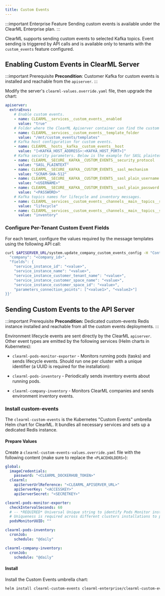 ```yaml
---
title: Custom Events
---
```


:::important Enterprise Feature
Sending custom events is available under the ClearML Enterprise plan.
:::

ClearML supports sending custom events to selected Kafka topics. Event sending is triggered by API calls and 
is available only to tenants with the `custom_events` feature configured.

## Enabling Custom Events in ClearML Server 

:::important Prerequisite
**Precondition**: Customer Kafka for custom events is installed and reachable from the `apiserver`.
:::

Modify the server's `clearml-values.override.yaml` file, then upgrade the chart:

```yaml
apiserver:
  extraEnvs:
    # Enable custom events.
    - name: CLEARML__services__custom_events__enabled
      value: "true"
    # Folder where the ClearML Apiserver container can find the custom message templates.
    - name: CLEARML__services__custom_events__template_folder
      value: "/mnt/custom_events/templates"
    # Kafka host configuration for custom events.
    - name: CLEARML__hosts__kafka__custom_events__host
      value: "[<KAFKA_HOST_ADDRESS>:<KAFKA_HOST_PORT>]"
    # Kafka security parameters. Below is the example for SASL plaintext security.
    - name: CLEARML__SECURE__KAFKA__CUSTOM_EVENTS__security_protocol
      value: "SASL_PLAINTEXT" 
    - name: CLEARML__SECURE__KAFKA__CUSTOM_EVENTS__sasl_mechanism
      value: "SCRAM-SHA-512" 
    - name: CLEARML__SECURE__KAFKA__CUSTOM_EVENTS__sasl_plain_username
      value: "<USERNAME>" 
    - name: CLEARML__SECURE__KAFKA__CUSTOM_EVENTS__sasl_plain_password
      value: "<PASSWORD>"
    # Kafka topics names for lifecycle and inventory messages.
    - name: CLEARML__services__custom_events__channels__main__topics__service_instance_lifecycle
      value: "lifecycle"
    - name: CLEARML__services__custom_events__channels__main__topics__service_instance_inventory
      value: "inventory"
```

### Configure Per-Tenant Custom Event Fields

For each tenant, configure the values required by the message templates using the following API call:

```bash
curl $APISERVER_URL/system.update_company_custom_events_config -H "Content-Type: application/json" -u $APISERVER_KEY:$APISERVER_SECRET -d'{
  "company": "<company_id>",
  "fields": {
    "service_instance_id": "<value>",
    "service_instance_name": "<value>",
    "service_instance_customer_tenant_name": "<value>",
    "service_instance_customer_space_name": "<value>",
    "service_instance_customer_space_id": "<value>",
    "parameters_connection_points": ["<value1>", "<value2>"]
}}'  
```


## Sending Custom Events to the API Server

:::important Prerequisite
**Precondition:** Dedicated custom-events Redis instance installed and reachable from all the custom events deployments.
:::

Environment lifecycle events are sent directly by the ClearML `apiserver`. Other event types are emitted by the following 
services (Helm charts in Kubernetes):


* `clearml-pods-monitor-exporter` - Monitors running pods (tasks) and sends lifecycle events.  Should run one per cluster 
  with a unique identifier (a UUID is required for the installation):  

* `clearml-pods-inventory` - Periodically sends inventory events about running pods.

* `clearml-company-inventory` - Monitors ClearML companies and sends environment inventory events.  

### Install custom-events

The `clearml-custom-events` is the Kubernetes "Custom Events" umbrella Helm chart for ClearML. 
It bundles all necessary services and sets up a dedicated Redis instance.

#### Prepare Values

Create a `clearml-custom-events-values.override.yaml` file with the following content (make sure to replace the `<PLACEHOLDERS>`):

```yaml
global:
  imageCredentials:
    password: "<CLEARML_DOCKERHUB_TOKEN>"
  clearml:
    apiServerUrlReference: "<CLEARML_APISERVER_URL>"
    apiServerKey: "<ACCESSKEY>"
    apiServerSecret: "<SECRETKEY>"

clearml-pods-monitor-exporter:
  checkIntervalSeconds: 60
  # -- *REQUIRED* Universal Unique string to identify Pods Monitor instances across worker clusters. Cannot be empty.
  # Uniqueness is required across different clusters installations to preserve the reported data status.
  podsMonitorUUID: ""

clearml-pods-inventory:
  cronJob:
    schedule: "@daily"

clearml-company-inventory:
  cronJob:
    schedule: "@daily"
```

#### Install

Install the Custom Events umbrella chart:

```bash
helm install clearml-custom-events clearml-enterprise/clearml-custom-events -f clearml-custom-events-values.override.yaml
```